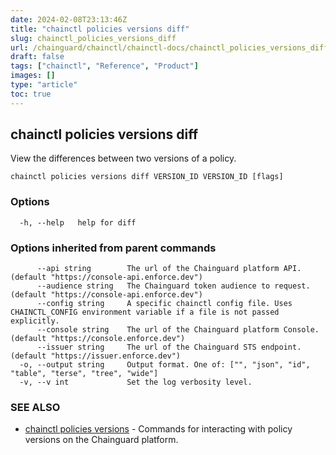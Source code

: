 ```yaml
---
date: 2024-02-08T23:13:46Z
title: "chainctl policies versions diff"
slug: chainctl_policies_versions_diff
url: /chainguard/chainctl/chainctl-docs/chainctl_policies_versions_diff/
draft: false
tags: ["chainctl", "Reference", "Product"]
images: []
type: "article"
toc: true
---
```

## chainctl policies versions diff

View the differences between two versions of a policy.

```
chainctl policies versions diff VERSION_ID VERSION_ID [flags]
```

### Options

```
  -h, --help   help for diff
```

### Options inherited from parent commands

```
      --api string        The url of the Chainguard platform API. (default "https://console-api.enforce.dev")
      --audience string   The Chainguard token audience to request. (default "https://console-api.enforce.dev")
      --config string     A specific chainctl config file. Uses CHAINCTL_CONFIG environment variable if a file is not passed explicitly.
      --console string    The url of the Chainguard platform Console. (default "https://console.enforce.dev")
      --issuer string     The url of the Chainguard STS endpoint. (default "https://issuer.enforce.dev")
  -o, --output string     Output format. One of: ["", "json", "id", "table", "terse", "tree", "wide"]
  -v, --v int             Set the log verbosity level.
```

### SEE ALSO

* [chainctl policies versions](/chainguard/chainctl/chainctl-docs/chainctl_policies_versions/)	 - Commands for interacting with policy versions on the Chainguard platform.

